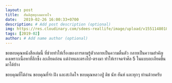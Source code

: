 ```yaml
---
layout: post
title:  สันติสุขทุกลมหายใจ
date:   2019-02-26 16:00:33+0700
description: # Add post description (optional)
img: https://res.cloudinary.com/sdees-reallife/image/upload/v1551148018/IMG_20190226_091847632.jpg # Add image post (optional)
tags: [2019-02]
author: # Add name author (optional)
---
```

ขอขอบคุณหนังสือเล่มนี้ ที่ช่วยทำให้เรื่องของการตามรู้ตัวกลายเป็นความตื่นตัว กลายเป็นความสำคัญ คงเพราะเนื้อหาที่ลึกซึ้ง ละเอียดอ่อน แต่ง่ายและตรงไป-ตรงมา ทำให้เราจดจำศีล 5 ในแบบละเอียดขึ้นมาได้บ้าง

ขอบคุณที่ได้อ่าน ขอบคุณที่จำ ฝัง และสะกิดใจ ขอบคุณหลวงปู่ ติช นัท ฮันห์ และทุกๆ ท่านด้วยครับ
